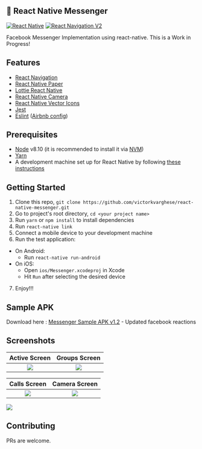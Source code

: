 
## 🚀 React Native Messenger

[![React Native](https://img.shields.io/badge/React%20Native-v0.55-blue.svg)](https://facebook.github.io/react-native/)
[![React Navigation V2](https://img.shields.io/badge/React%20Navigation-v2..0.1-blue.svg)](https://reactnavigation.org/)


Facebook Messenger Implementation using react-native. This is a Work in Progress!  

## Features

* [React Navigation](https://reactnavigation.org/) 
* [React Native Paper](https://callstack.github.io/react-native-paper/)
* [Lottie React Native](https://github.com/react-community/lottie-react-native/)
* [React Native Camera](https://github.com/react-native-community/react-native-camera)
* [React Native Vector Icons](https://github.com/oblador/react-native-vector-icons)
* [Jest](https://facebook.github.io/jest/)
* [Eslint](http://eslint.org/) ([Airbnb config](https://github.com/airbnb/javascript/tree/master/packages/eslint-config-airbnb))

## Prerequisites

* [Node](https://nodejs.org) v8.10 (it is recommended to install it via [NVM](https://github.com/creationix/nvm))
* [Yarn](https://yarnpkg.com/)
* A development machine set up for React Native by following [these instructions](https://facebook.github.io/react-native/docs/getting-started.html)

## Getting Started

1. Clone this repo, `git clone https://github.com/victorkvarghese/react-native-messenger.git `
2. Go to project's root directory, `cd <your project name>`
3. Run `yarn` or `npm install` to install dependencies
4. Run `react-native link`
5. Connect a mobile device to your development machine
6. Run the test application:
  * On Android:
    * Run `react-native run-android`
  * On iOS:
    * Open `ios/Messenger.xcodeproj` in Xcode
    * Hit `Run` after selecting the desired device
7. Enjoy!!!

## Sample APK
Download here : [Messenger Sample APK v1.2](https://drive.google.com/file/d/163Hy6YmXYEgQuAWHGsOsd1E9AATPu1SI/view?usp=sharing) - Updated facebook reactions

## Screenshots

Active Screen              |  Groups Screen
:-------------------------:|:-------------------------:
![](https://user-images.githubusercontent.com/15869386/42648284-15525324-8624-11e8-9f81-a20e202b7124.png)  |  ![](https://user-images.githubusercontent.com/15869386/42648337-39681032-8624-11e8-8fec-a33750d67215.png)

Calls Screen              |  Camera Screen
:-------------------------:|:-------------------------:
![](https://user-images.githubusercontent.com/15869386/42648339-3b468e56-8624-11e8-877e-a06b7bf57c4d.png)  |  ![](https://user-images.githubusercontent.com/15869386/42648341-3cd95c26-8624-11e8-9976-6117736922ed.png)


![](https://user-images.githubusercontent.com/15869386/43475979-fd16b340-9514-11e8-9388-7b073af4578c.gif)



## Contributing
PRs are welcome.
